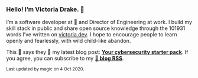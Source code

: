 ### Hello! I’m Victoria Drake. 👋

I’m a software developer at 💜 and Director of Engineering at work. I build my skill stack in public and share open source knowledge through the 101931 words I’ve written on [victoria.dev](https://victoria.dev). I hope to encourage people to learn openly and fearlessly, with wild child-like abandon.

This 🦡 says they 👏 my latest blog post: **[Your cybersecurity starter pack](https://victoria.dev/blog/your-cybersecurity-starter-pack/)**. If you agree, you can subscribe to my [📡 **blog RSS**](https://victoria.dev/index.xml).

<sub>Last updated by magic on 4 Oct 2020.</sub>
